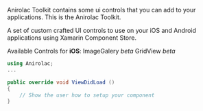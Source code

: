 Anirolac Toolkit contains some ui controls that you can add to your applications.
This is the Anirolac Toolkit.

A set of custom crafted UI controls to use on your iOS and Android applications using Xamarin Component Store.

Available Controls for **iOS**: 
ImageGalery *beta*
GridView *beta*

```csharp
using Anirolac;
...

public override void ViewDidLoad ()
{
	// Show the user how to setup your component
}
```
